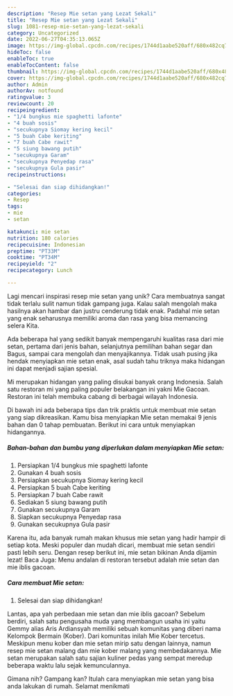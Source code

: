 ```yaml
---
description: "Resep Mie setan yang Lezat Sekali"
title: "Resep Mie setan yang Lezat Sekali"
slug: 1081-resep-mie-setan-yang-lezat-sekali
category: Uncategorized
date: 2022-06-27T04:35:13.065Z
image: https://img-global.cpcdn.com/recipes/1744d1aabe520aff/680x482cq70/mie-setan-foto-resep-utama.jpg
hideToc: false
enableToc: true
enableTocContent: false
thumbnail: https://img-global.cpcdn.com/recipes/1744d1aabe520aff/680x482cq70/mie-setan-foto-resep-utama.jpg
cover: https://img-global.cpcdn.com/recipes/1744d1aabe520aff/680x482cq70/mie-setan-foto-resep-utama.jpg
author: Admin
authorAv: notfound
ratingvalue: 3
reviewcount: 20
recipeingredient:
- "1/4 bungkus mie spaghetti lafonte"
- "4 buah sosis"
- "secukupnya Siomay kering kecil"
- "5 buah Cabe keriting"
- "7 buah Cabe rawit"
- "5 siung bawang putih"
- "secukupnya Garam"
- "secukupnya Penyedap rasa"
- "secukupnya Gula pasir"
recipeinstructions:

- "Selesai dan siap dihidangkan!"
categories:
- Resep
tags:
- mie
- setan

katakunci: mie setan 
nutrition: 180 calories
recipecuisine: Indonesian
preptime: "PT33M"
cooktime: "PT34M"
recipeyield: "2"
recipecategory: Lunch

---
```





Lagi mencari inspirasi resep mie setan yang unik? Cara membuatnya sangat tidak terlalu sulit namun tidak gampang juga. Kalau salah mengolah maka hasilnya akan hambar dan justru cenderung tidak enak. Padahal mie setan yang enak seharusnya memiliki aroma dan rasa yang bisa memancing selera Kita.





Ada beberapa hal yang sedikit banyak mempengaruhi kualitas rasa dari mie setan, pertama dari jenis bahan, selanjutnya pemilihan bahan segar dan Bagus, sampai cara mengolah dan menyajikannya. Tidak usah pusing jika hendak menyiapkan mie setan enak,      asal sudah tahu triknya maka hidangan ini dapat menjadi sajian spesial.














Mi merupakan hidangan yang paling disukai banyak orang Indonesia. Salah satu restoran mi yang paling populer belakangan ini yakni Mie Gacoan. Restoran ini telah membuka cabang di berbagai wilayah Indonesia.






Di bawah ini ada beberapa tips dan trik praktis untuk membuat mie setan yang siap dikreasikan. Kamu bisa menyiapkan Mie setan memakai 9 jenis bahan dan 0 tahap pembuatan. Berikut ini cara untuk menyiapkan hidangannya.

<!--inarticleads1-->

##### Bahan-bahan dan bumbu yang diperlukan dalam menyiapkan Mie setan:

1. Persiapkan 1/4 bungkus mie spaghetti lafonte
1. Gunakan 4 buah sosis
1. Persiapkan secukupnya Siomay kering kecil
1. Persiapkan 5 buah Cabe keriting
1. Persiapkan 7 buah Cabe rawit
1. Sediakan 5 siung bawang putih
1. Gunakan secukupnya Garam
1. Siapkan secukupnya Penyedap rasa
1. Gunakan secukupnya Gula pasir


Karena itu, ada banyak rumah makan khusus mie setan yang hadir hampir di setiap kota. Meski populer dan mudah dicari, membuat mie setan sendiri pasti lebih seru. Dengan resep berikut ini, mie setan bikinan Anda dijamin lezat! Baca Juga: Menu andalan di restoran tersebut adalah mie setan dan mie iblis gacoan. 

<!--inarticleads2-->

##### Cara membuat Mie setan:


1. Selesai dan siap dihidangkan!

Lantas, apa yah perbedaan mie setan dan mie iblis gacoan? Sebelum berdiri, salah satu pengusaha muda yang membangun usaha ini yaitu Gemmy alias Aris Ardiansyah memiliki sebuah komunitas yang diberi nama Kelompok Bermain (Kober). Dari komunitas inilah Mie Kober tercetus. Meskipun menu kober dan mie setan mirip satu dengan lainnya, namun resep mie setan malang dan mie kober malang yang membedakannya. Mie setan merupakan salah satu sajian kuliner pedas yang sempat meredup beberapa waktu lalu sejak kemunculannya. 

Gimana nih? Gampang kan? Itulah cara menyiapkan mie setan yang bisa anda lakukan di rumah. Selamat menikmati
